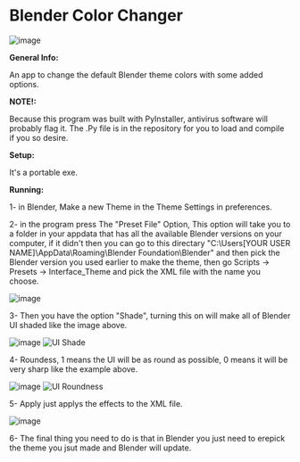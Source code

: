 # Blender Color Changer
![image](https://user-images.githubusercontent.com/57871912/113514609-59caa900-9578-11eb-85ef-a2ce6e4a94aa.png)

**General Info:**

An app to change the default Blender theme colors with some added options.


**NOTE!:**

Because this program was built with PyInstaller, antivirus software will probably flag it. The .Py file is in the repository for you to load and compile if you so desire.


**Setup:**

It's a portable exe.


**Running:**

1- in Blender, Make a new Theme in the Theme Settings in preferences.


2- in the program press The "Preset File" Option, This option will take you to a folder in your appdata that has all the available Blender versions on your computer,
if it didn't then you can go to this directary "C:\Users\[YOUR USER NAME]\AppData\Roaming\Blender Foundation\Blender\" and then pick the Blender version you used earlier
to make the theme, then go Scripts -> Presets -> Interface_Theme and pick the XML file with the name you choose.

![image](https://user-images.githubusercontent.com/57871912/113514761-32281080-9579-11eb-9a64-d2b42caaa86c.png)

3- Then you have the option "Shade", turning this on will make all of Blender UI shaded like the image above.

![image](https://user-images.githubusercontent.com/57871912/113514986-6e0fa580-957a-11eb-9641-ae00a06268a8.png)
![UI Shade](https://user-images.githubusercontent.com/57871912/113515070-e9715700-957a-11eb-958c-c94ad2fb52b4.png)

4- Roundess, 1 means the UI will be as round as possible, 0 means it will be very sharp like the example above.

![image](https://user-images.githubusercontent.com/57871912/113515094-0d349d00-957b-11eb-8a71-1e72f723ee7e.png)
![UI Roundness](https://user-images.githubusercontent.com/57871912/113515099-17569b80-957b-11eb-8ea2-a48ab976f351.png)

5- Apply just applys the effects to the XML file.

![image](https://user-images.githubusercontent.com/57871912/113515126-43721c80-957b-11eb-8a67-f54702b43165.png)

6- The final thing you need to do is that in Blender you just need to erepick the theme you jsut made and Blender will update.

